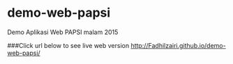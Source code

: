 # demo-web-papsi
Demo Aplikasi Web PAPSI malam 2015

###Click url below to see live web version
http://Fadhilzairi.github.io/demo-web-papsi/
